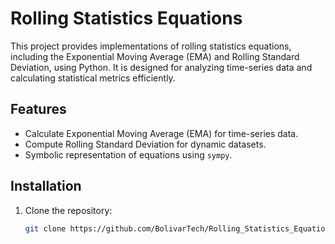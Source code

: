 # Rolling Statistics Equations

This project provides implementations of rolling statistics equations, including the Exponential Moving Average (EMA) and Rolling Standard Deviation, using Python. It is designed for analyzing time-series data and calculating statistical metrics efficiently.

## Features

- Calculate Exponential Moving Average (EMA) for time-series data.
- Compute Rolling Standard Deviation for dynamic datasets.
- Symbolic representation of equations using `sympy`.

## Installation

1. Clone the repository:
   ```bash
   git clone https://github.com/BolivarTech/Rolling_Statistics_Equations.git
   ```
